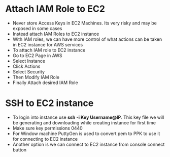 # Attach IAM Role to EC2
- Never store Access Keys in EC2 Machines. Its very risky and may be exposed in some cases
- Instead attach IAM Roles to EC2 instance
- With IAM roles, we can have more control of what actions can be taken in EC2 instance for AWS services
- To attach IAM role to EC2 instance
- Go to EC2  Page in AWS
- Select Instance
- Click Actions
- Select Security
- Then Modify IAM Role
- Finally Attach desired IAM Role
# SSH to EC2 instance
- To login into instance use **ssh -i Key Username@IP**. This key file we will be generating and downloading while creating instance for first time
- Make sure key permissions 0440
- For Window machine PuttyGen is used to convert pem to PPK to use it for connecting to EC2 instance
- Another option is we can connect to EC2 instance from console connect button
